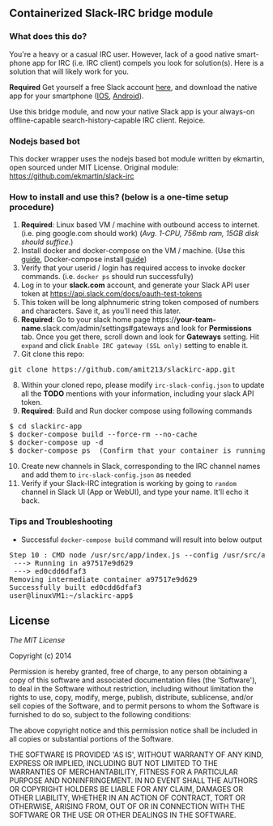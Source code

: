 ## Containerized Slack-IRC bridge module

### What does this do?

You're a heavy or a casual IRC user. However, lack of a good native smart-phone app for IRC (i.e. IRC client) compels you look for solution(s). Here is a solution that will likely work for you.

**Required** Get yourself a free Slack account [here](https://slack.com/), and download the native app for your smartphone ([IOS](https://itunes.apple.com/us/app/slack-team-communication/id618783545?mt=8), [Android](https://play.google.com/store/apps/developer?id=Slack%20Technologies%20Inc.&hl=en)).

Use this bridge module, and now your native Slack app is your always-on offline-capable search-history-capable IRC client. Rejoice. 

### Nodejs based bot

This docker wrapper uses the nodejs based bot module written by ekmartin, open sourced under MIT License.
Original module: https://github.com/ekmartin/slack-irc

### How to install and use this?  (below is a one-time setup procedure)

1. **Required**: Linux based VM / machine with outbound access to internet. (i.e. ping google.com should work) (*Avg. 1-CPU, 756mb ram, 15GB disk should suffice.*)
2. Install docker and docker-compose on the VM / machine. (Use this [guide](https://docs.docker.com/linux/step_one/), Docker-compose install [guide](https://docs.docker.com/compose/install/))
3. Verify that your userid / login has required access to invoke docker commands. (i.e. `docker ps` should run successfully)
4. Log in to your **slack.com** account, and generate your Slack API user token at https://api.slack.com/docs/oauth-test-tokens
5. This token will be long alphnumeric string token composed of numbers and characters. Save it, as you'll need this later.
6. **Required**: Go to your slack home page https://**your-team-name**.slack.com/admin/settings#gateways and look for **Permissions** tab. Once you get there, scroll down and look for **Gateways** setting. Hit `expand` and click `Enable IRC gateway (SSL only)` setting to enable it.
7. Git clone this repo:
<pre>
git clone https://github.com/amit213/slackirc-app.git
</pre>
8. Within your cloned repo, please modify `irc-slack-config.json` to update all the **TODO** mentions with your information, including your slack API token.
9. **Required**: Build and Run docker compose using following commands
<pre>
$ cd slackirc-app
$ docker-compose build --force-rm --no-cache
$ docker-compose up -d
$ docker-compose ps  (Confirm that your container is running properly, and that it has not gone in a exit-restart loop)
</pre>
10. Create new channels in Slack, corresponding to the IRC channel names and add them to `irc-slack-config.json` as needed
11. Verify if your Slack-IRC integration is working by going to `random` channel in Slack UI (App or WebUI), and type your name. It'll echo it back.


### Tips and Troubleshooting

* Successful `docker-compose build` command will result into below output
<pre>
Step 10 : CMD node /usr/src/app/index.js --config /usr/src/app/irc-slack-config.json
 ---> Running in a97517e9d629
 ---> ed0cdd6dfaf3
Removing intermediate container a97517e9d629
Successfully built ed0cdd6dfaf3
user@linuxVM1:~/slackirc-app$
</pre>


## License

*The MIT License*

Copyright (c) 2014

Permission is hereby granted, free of charge, to any person obtaining a copy of this software and associated documentation files (the 'Software'), to deal in the Software without restriction, including without limitation the rights to use, copy, modify, merge, publish, distribute, sublicense, and/or sell copies of the Software, and to permit persons to whom the Software is furnished to do so, subject to the following conditions:

The above copyright notice and this permission notice shall be included in all copies or substantial portions of the Software.

THE SOFTWARE IS PROVIDED 'AS IS', WITHOUT WARRANTY OF ANY KIND, EXPRESS OR IMPLIED, INCLUDING BUT NOT LIMITED TO THE WARRANTIES OF MERCHANTABILITY, FITNESS FOR A PARTICULAR PURPOSE AND NONINFRINGEMENT. IN NO EVENT SHALL THE AUTHORS OR COPYRIGHT HOLDERS BE LIABLE FOR ANY CLAIM, DAMAGES OR OTHER LIABILITY, WHETHER IN AN ACTION OF CONTRACT, TORT OR OTHERWISE, ARISING FROM, OUT OF OR IN CONNECTION WITH THE SOFTWARE OR THE USE OR OTHER DEALINGS IN THE SOFTWARE.


